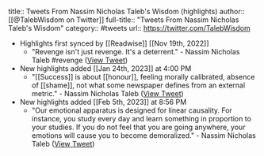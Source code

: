 title:: Tweets From Nassim Nicholas Taleb's Wisdom (highlights)
author:: [[@TalebWisdom on Twitter]]
full-title:: "Tweets From Nassim Nicholas Taleb's Wisdom"
category:: #tweets
url:: https://twitter.com/TalebWisdom

- Highlights first synced by [[Readwise]] [[Nov 19th, 2022]]
	- "Revenge isn't just revenge. It's a deterrent." - Nassim Nicholas Taleb #revenge ([View Tweet](https://twitter.com/TalebWisdom/status/1477154461500035072))
- New highlights added [[Jan 24th, 2023]] at 4:00 PM
	- "[[Success]] is about [[honour]], feeling morally calibrated, absence of [[shame]], not what some newspaper defines from an external metric." - Nassim Nicholas Taleb ([View Tweet](https://twitter.com/TalebWisdom/status/1617745113828020225))
- New highlights added [[Feb 5th, 2023]] at 8:56 PM
	- "Our emotional apparatus is designed for linear causality. For instance, you study every day and learn something in proportion to your studies. If you do not feel that you are going anywhere, your emotions will cause you to become demoralized." - Nassim Nicholas Taleb ([View Tweet](https://twitter.com/TalebWisdom/status/1622157568419270656))
